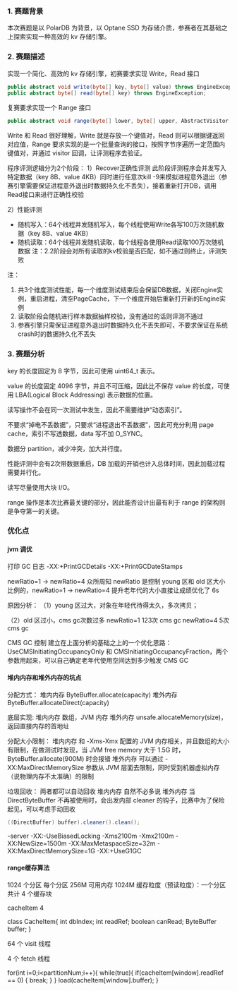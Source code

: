 ### 1. 赛题背景

本次赛题是以 PolarDB 为背景，以 Optane SSD 为存储介质，参赛者在其基础之上探索实现一种高效的 kv 存储引擎。

### 2. 赛题描述

实现一个简化、高效的 kv 存储引擎，初赛要求实现 Write，Read 接口

```java
public abstract void write(byte[] key, byte[] value) throws EngineException;
public abstract byte[] read(byte[] key) throws EngineException;
```

复赛要求实现一个 Range 接口

```java
public abstract void range(byte[] lower, byte[] upper, AbstractVisitor visitor) throws EngineException;
```

Write 和 Read 很好理解，Write 就是存放一个键值对，Read 则可以根据键返回对应值，Range 要求实现的是一个批量查询的接口，按照字节序遍历一定范围内键值对，并通过 visitor 回调，让评测程序去验证。

程序评测逻辑分为2个阶段：
1）Recover正确性评测
此阶段评测程序会并发写入特定数据（key 8B、value 4KB）同时进行任意次kill -9来模拟进程意外退出（参赛引擎需要保证进程意外退出时数据持久化不丢失），接着重新打开DB，调用Read接口来进行正确性校验

2）性能评测
-  随机写入：64个线程并发随机写入，每个线程使用Write各写100万次随机数据（key 8B、value 4KB）
-  随机读取：64个线程并发随机读取，每个线程各使用Read读取100万次随机数据
注：2.2阶段会对所有读取的kv校验是否匹配，如不通过则终止，评测失败


注：
1. 共3个维度测试性能，每一个维度测试结束后会保留DB数据，关闭Engine实例，重启进程，清空PageCache，下一个维度开始后重新打开新的Engine实例
2. 读取阶段会随机进行样本数据抽样校验，没有通过的话则评测不通过
3. 参赛引擎只需保证进程意外退出时数据持久化不丢失即可，不要求保证在系统crash时的数据持久化不丢失

### 3. 赛题分析
key 的长度固定为 8 字节，因此可使用 uint64_t 表示。

value 的长度固定 4096 字节，并且不可压缩，因此比不保存 value 的长度，可使用 LBA(Logical Block Addressing) 表示数据的位置。

读写操作不会在同一次测试中发生，因此不需要维护“动态索引”。

不要求“掉电不丢数据”，只要求“进程退出不丢数据”，因此可充分利用 page cache，索引不写透数据，data 写不加 O_SYNC。

数据分 partition，减少冲突，加大并行度。

性能评测中会有2次带数据重启，DB 加载的开销也计入总体时间，因此加载过程需要并行化。

读写尽量使用大块 I/O。

range 操作是本次比赛最关键的部分，因此能否设计出最有利于 range 的架构则是争夺第一的关键。

### 优化点

#### jvm 调优

打印 GC 日志
-XX:+PrintGCDetails -XX:+PrintGCDateStamps

newRatio=1 -> newRatio=4
众所周知 newRatio 是控制 young 区和 old 区大小比例的，newRatio=1 -> newRatio=4 提升老年代的大小直接让成绩优化了 6s

原因分析：
（1）young 区过大，对象在年轻代待得太久，多次拷贝；
    
（2）old 区过小，cms gc次数过多
    newRatio=1 123次 cms gc
    newRatio=4 5次 cms gc

CMS GC 控制
建立在上面分析的基础之上的一个优化思路：UseCMSInitiatingOccupancyOnly 和 CMSInitiatingOccupancyFraction，两个参数用起来，可以自己确定老年代使用空间达到多少触发 CMS GC


#### 堆内内存和堆外内存的坑点

分配方式：
堆内内存 ByteBuffer.allocate(capacity)
堆外内存 ByteBuffer.allocateDirect(capacity)

底层实现:
堆内内存 数组，JVM 内存
堆外内存 unsafe.allocateMemory(size)，返回直接内存的首地址

分配大小限制：
堆内内存 和 -Xms-Xmx 配置的 JVM 内存相关，并且数组的大小有限制，在做测试时发现，当 JVM free memory 大于 1.5G 时，ByteBuffer.allocate(900M) 时会报错
堆外内存 可以通过 -XX:MaxDirectMemorySize 参数从 JVM 层面去限制，同时受到机器虚拟内存（说物理内存不太准确）的限制

垃圾回收：
两者都可以自动回收
堆内内存 自然不必多说
堆外内存 当 DirectByteBuffer 不再被使用时，会出发内部 cleaner 的钩子，比赛中为了保险起见，可以考虑手动回收
```java
((DirectBuffer) buffer).cleaner().clean();
```

-server -XX:-UseBiasedLocking -Xms2100m -Xmx2100m -XX:NewSize=1500m -XX:MaxMetaspaceSize=32m -XX:MaxDirectMemorySize=1G -XX:+UseG1GC

#### range缓存算法

1024 个分区 每个分区 256M
可用内存 1024M
缓存粒度（预读粒度）：一个分区
共计 4 个缓存块

cacheItem 4

class CacheItem{
    int dbIndex;
    int readRef;
    boolean canRead;
    ByteBuffer buffer;
}

64 个 visit 线程


4 个 fetch 线程

for(int i=0;i<partitionNum;i++){
    while(true){
        if(cacheItem[window].readRef == 0) {
          break;
        }
    }
    load(cacheItem[window].buffer);
}



